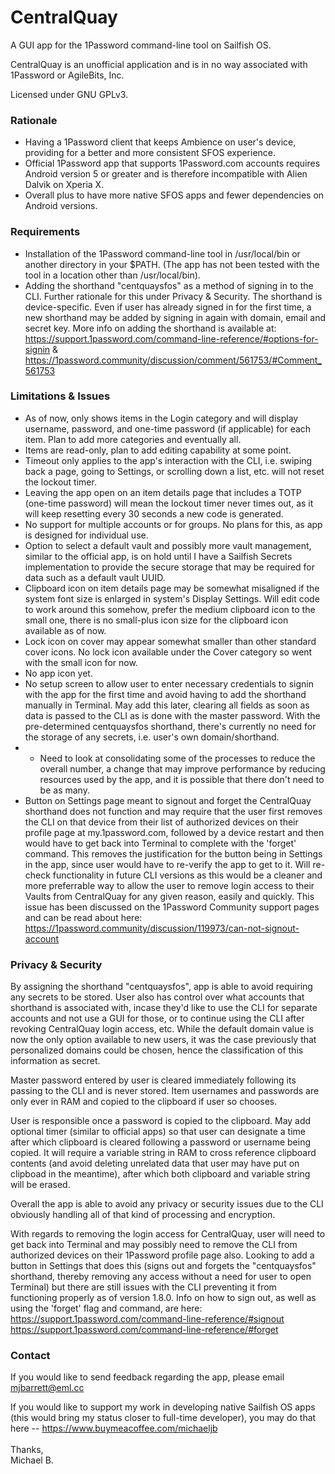# CentralQuay
A GUI app for the 1Password command-line tool on Sailfish OS.

CentralQuay is an unofficial application and is in no way associated with 1Password or AgileBits, Inc.

Licensed under GNU GPLv3.

<h3>Rationale</h3>

- Having a 1Password client that keeps Ambience on user's device, providing for a better and more consistent SFOS experience.
- Official 1Password app that supports 1Password.com accounts requires Android version 5 or greater and is therefore incompatible with Alien Dalvik on Xperia X.
- Overall plus to have more native SFOS apps and fewer dependencies on Android versions.

<h3>Requirements</h3>

- Installation of the 1Password command-line tool in /usr/local/bin or another directory in your $PATH. (The app has not been tested with the tool in a location other than /usr/local/bin).
- Adding the shorthand "centquaysfos" as a method of signing in to the CLI. Further rationale for this under Privacy & Security. The shorthand is device-specific. Even if user has already signed in for the first time, a new shorthand may be added by signing in again with domain, email and secret key. More info on adding the shorthand is available at:<br>
    https://support.1password.com/command-line-reference/#options-for-signin &<br>
    https://1password.community/discussion/comment/561753/#Comment_561753

<h3>Limitations & Issues</h3>

- As of now, only shows items in the Login category and will display username, password, and one-time password (if applicable) for each item. Plan to add more categories and eventually all.
- Items are read-only, plan to add editing capability at some point.
- Timeout only applies to the app's interaction with the CLI, i.e. swiping back a page, going to Settings, or scrolling down a list, etc. will not reset the lockout timer.
- Leaving the app open on an item details page that includes a TOTP (one-time password) will mean the lockout timer never times out, as it will keep resetting every 30 seconds a new code is generated.
- No support for multiple accounts or for groups. No plans for this, as app is designed for individual use.
- Option to select a default vault and possibly more vault management, similar to the official app, is on hold until I have a Sailfish Secrets implementation to provide the secure storage that may be required for data such as a default vault UUID.
- Clipboard icon on item details page may be somewhat misaligned if the system font size is enlarged in system's Display Settings. Will edit code to work around this somehow, prefer the medium clipboard icon to the small one, there is no small-plus icon size for the clipboard icon available as of now.
- Lock icon on cover may appear somewhat smaller than other standard cover icons. No lock icon available under the Cover category so went with the small icon for now.
- No app icon yet.
- No setup screen to allow user to enter necessary credentials to signin with the app for the first time and avoid having to add the shorthand manually in Terminal. May add this later, clearing all fields as soon as data is passed to the CLI as is done with the master password. With the pre-determined centquaysfos shorthand, there's currently no need for the storage of any secrets, i.e. user's own domain/shorthand.
- - Need to look at consolidating some of the processes to reduce the overall number, a change that may improve performance by reducing resources used by the app, and it is possible that there don't need to be as many.
- Button on Settings page meant to signout and forget the CentralQuay shorthand does not function and may require that the user first removes the CLI on that device from their list of authorized devices on their profile page at my.1password.com, followed by a device restart and then would have to get back into Terminal to complete with the 'forget' command. This removes the justification for the button being in Settings in the app, since user would have to re-verify the app to get to it. Will re-check functionality in future CLI versions as this would be a cleaner and more preferrable way to allow the user to remove login access to their Vaults from CentralQuay for any given reason, easily and quickly. This issue has been discussed on the 1Password Community support pages and can be read about here:<br>
    https://1password.community/discussion/119973/can-not-signout-account

<h3>Privacy & Security</h3>

By assigning the shorthand "centquaysfos", app is able to avoid requiring any secrets to be stored. User also has control over what accounts that shorthand is associated with, incase they'd like to use the CLI for separate accounts and not use a GUI for those, or to continue using the CLI after revoking CentralQuay login access, etc. While the default domain value <my> is now the only option available to new users, it was the case previously that personalized domains could be chosen, hence the classification of this information as secret.

Master password entered by user is cleared immediately following its passing to the CLI and is never stored. Item usernames and passwords are only ever in RAM and copied to the clipboard if user so chooses.

User is responsible once a password is copied to the clipboard. May add optional timer (similar to official apps) so that user can designate a time after which clipboard is cleared following a password or username being copied. It will require a variable string in RAM to cross reference clipboard contents (and avoid deleting unrelated data that user may have put on clipboad in the meantime), after which both clipboard and variable string will be erased.

Overall the app is able to avoid any privacy or security issues due to the CLI obviously handling all of that kind of processing and encryption.

With regards to removing the login access for CentralQuay, user will need to get back into Terminal and may possibly need to remove the CLI from authorized devices on their 1Password profile page also. Looking to add a button in Settings that does this (signs out and forgets the "centquaysfos" shorthand, thereby removing any access without a need for user to open Terminal) but there are still issues with the CLI preventing it from functioning properly as of version 1.8.0. Info on how to sign out, as well as using the 'forget' flag and command, are here:
    https://support.1password.com/command-line-reference/#signout
    https://support.1password.com/command-line-reference/#forget

<h3>Contact</h3>

If you would like to send feedback regarding the app, please email mjbarrett@eml.cc

If you would like to support my work in developing native Sailfish OS apps (this would bring my status closer to full-time developer), you may do that here -- https://www.buymeacoffee.com/michaeljb <br>
<br>
Thanks,<br>
Michael B.
